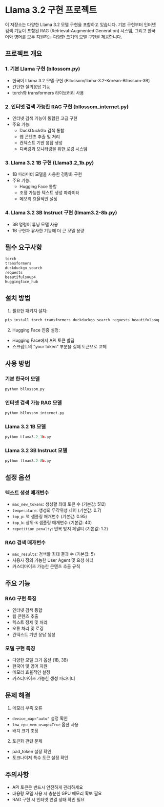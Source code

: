 # Llama 3.2 구현 프로젝트

이 저장소는 다양한 Llama 3.2 모델 구현을 포함하고 있습니다. 기본 구현부터 인터넷 검색 기능이 포함된 RAG (Retrieval-Augmented Generation) 시스템, 그리고 한국어와 영어를 모두 지원하는 다양한 크기의 모델 구현을 제공합니다.

## 프로젝트 개요

### 1. 기본 Llama 구현 (bllossom.py)
- 한국어 Llama 3.2 모델 구현 (Bllossom/llama-3.2-Korean-Bllossom-3B)
- 간단한 질의응답 기능
- torch와 transformers 라이브러리 사용

### 2. 인터넷 검색 가능한 RAG 구현 (bllossom_internet.py)
- 인터넷 검색 기능이 통합된 고급 구현
- 주요 기능:
  - DuckDuckGo 검색 통합
  - 웹 콘텐츠 추출 및 처리
  - 컨텍스트 기반 응답 생성
  - 디버깅과 모니터링을 위한 로깅 시스템

### 3. Llama 3.2 1B 구현 (Llama3.2_1b.py)
- 1B 파라미터 모델을 사용한 경량화 구현
- 주요 기능:
  - Hugging Face 통합
  - 조정 가능한 텍스트 생성 파라미터
  - 메모리 효율적인 설정

### 4. Llama 3.2 3B Instruct 구현 (llmam3.2-8b.py)
- 3B 명령어 튜닝 모델 사용
- 1B 구현과 유사한 기능에 더 큰 모델 용량

## 필수 요구사항

```python
torch
transformers
duckduckgo_search
requests
beautifulsoup4
huggingface_hub
```

## 설치 방법

1. 필요한 패키지 설치:
```bash
pip install torch transformers duckduckgo_search requests beautifulsoup4 huggingface_hub
```

2. Hugging Face 인증 설정:
- Hugging Face에서 API 토큰 발급
- 스크립트의 "your token" 부분을 실제 토큰으로 교체

## 사용 방법

### 기본 한국어 모델
```python
python bllossom.py
```

### 인터넷 검색 가능 RAG 모델
```python
python bllossom_internet.py
```

### Llama 3.2 1B 모델
```python
python Llama3.2_1b.py
```

### Llama 3.2 3B Instruct 모델
```python
python llmam3.2-8b.py
```

## 설정 옵션

### 텍스트 생성 매개변수
- `max_new_tokens`: 생성할 최대 토큰 수 (기본값: 512)
- `temperature`: 생성의 무작위성 제어 (기본값: 0.7)
- `top_p`: 핵 샘플링 매개변수 (기본값: 0.95)
- `top_k`: 상위-k 샘플링 매개변수 (기본값: 40)
- `repetition_penalty`: 반복 방지 페널티 (기본값: 1.2)

### RAG 검색 매개변수
- `max_results`: 검색할 최대 결과 수 (기본값: 5)
- 사용자 정의 가능한 User Agent 및 요청 헤더
- 커스터마이즈 가능한 콘텐츠 추출 규칙

## 주요 기능

### RAG 구현 특징
- 인터넷 검색 통합
- 웹 콘텐츠 추출
- 텍스트 정제 및 처리
- 오류 처리 및 로깅
- 컨텍스트 기반 응답 생성

### 모델 구현 특징
- 다양한 모델 크기 옵션 (1B, 3B)
- 한국어 및 영어 지원
- 메모리 효율적인 설정
- 커스터마이즈 가능한 생성 파라미터

## 문제 해결

1. 메모리 부족 오류
- `device_map="auto"` 설정 확인
- `low_cpu_mem_usage=True` 옵션 사용
- 배치 크기 조정

2. 토큰화 관련 문제
- pad_token 설정 확인
- 토크나이저 특수 토큰 설정 확인

## 주의사항

- API 토큰은 반드시 안전하게 관리하세요
- 대용량 모델 사용 시 충분한 GPU 메모리 확보 필요
- RAG 구현 시 인터넷 연결 상태 확인 필요